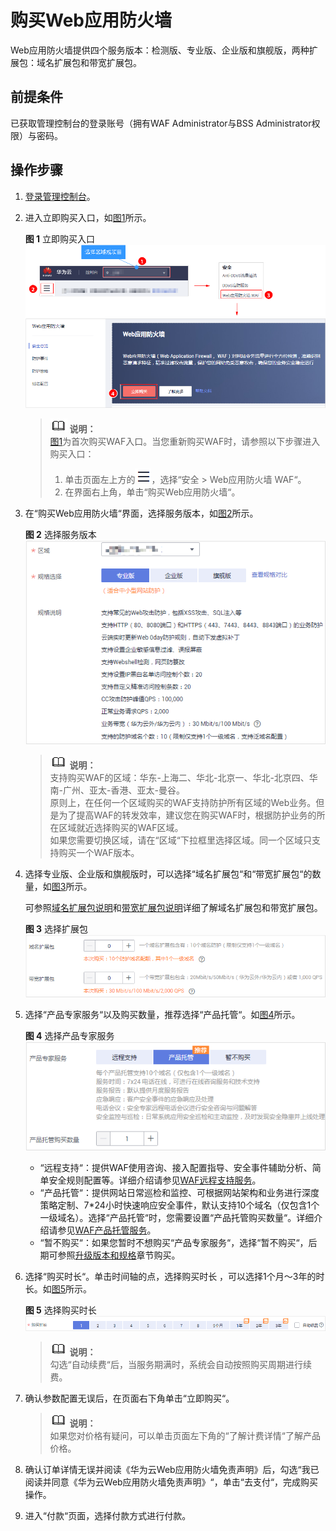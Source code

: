 # 购买Web应用防火墙<a name="waf_01_0109"></a>

Web应用防火墙提供四个服务版本：检测版、专业版、企业版和旗舰版，两种扩展包：域名扩展包和带宽扩展包。

## 前提条件<a name="zh-cn_topic_0110861189_section5331623210436"></a>

已获取管理控制台的登录账号（拥有WAF Administrator与BSS Administrator权限）与密码。

## 操作步骤<a name="zh-cn_topic_0110861189_section29942210739"></a>

1.  [登录管理控制台](https://console.huaweicloud.com/?locale=zh-cn)。
2.  进入立即购买入口，如[图1](#zh-cn_topic_0110861189_fig1521873317493)所示。

    **图 1**  立即购买入口<a name="zh-cn_topic_0110861189_fig1521873317493"></a>  
    ![](figures/立即购买入口.png "立即购买入口")

    >![](public_sys-resources/icon-note.gif) **说明：**   
    >[图1](#zh-cn_topic_0110861189_fig1521873317493)为首次购买WAF入口。当您重新购买WAF时，请参照以下步骤进入购买入口：  
    >1.  单击页面左上方的![](figures/icon-Service.png)，选择“安全  \>  Web应用防火墙 WAF“。  
    >2.  在界面右上角，单击“购买Web应用防火墙“。  

3.  在“购买Web应用防火墙“界面，选择服务版本，如[图2](#zh-cn_topic_0110861189_fig5029231715163)所示。

    **图 2**  选择服务版本<a name="zh-cn_topic_0110861189_fig5029231715163"></a>  
    ![](figures/选择服务版本.png "选择服务版本")

    >![](public_sys-resources/icon-note.gif) **说明：**   
    >支持购买WAF的区域：华东-上海二、华北-北京一、华北-北京四、华南-广州、亚太-香港、亚太-曼谷。  
    >原则上，在任何一个区域购买的WAF支持防护所有区域的Web业务。但是为了提高WAF的转发效率，建议您在购买WAF时，根据防护业务的所在区域就近选择购买的WAF区域。  
    >如果您需要切换区域，请在“区域“下拉框里选择区域。同一个区域只支持购买一个WAF版本。  

4.  选择专业版、企业版和旗舰版时，可以选择“域名扩展包“和“带宽扩展包“的数量，如[图3](#zh-cn_topic_0110861189_fig1584718591691)所示。

    可参照[域名扩展包说明](zh-cn_topic_0178853266.md)和[带宽扩展包说明](zh-cn_topic_0178853267.md)详细了解域名扩展包和带宽扩展包。

    **图 3**  选择扩展包<a name="zh-cn_topic_0110861189_fig1584718591691"></a>  
    ![](figures/选择扩展包.png "选择扩展包")

5.  选择“产品专家服务“以及购买数量，推荐选择“产品托管“。如[图4](#zh-cn_topic_0110861189_fig1526014115320)所示。

    **图 4**  选择产品专家服务<a name="zh-cn_topic_0110861189_fig1526014115320"></a>  
    ![](figures/选择产品专家服务.png "选择产品专家服务")

    -   “远程支持“：提供WAF使用咨询、接入配置指导、安全事件辅助分析、简单安全规则配置等。详细介绍请参见[WAF远程支持服务](zh-cn_topic_0178853268.md)。
    -   “产品托管“：提供网站日常巡检和监控、可根据网站架构和业务进行深度策略定制、7\*24小时快速响应安全事件，默认支持10个域名（仅包含1个一级域名）。选择“产品托管“时，您需要设置“产品托管购买数量“。详细介绍请参见[WAF产品托管服务](zh-cn_topic_0178853269.md)。
    -   “暂不购买“：如果您暂时不想购买“产品专家服务“，选择“暂不购买“，后期可参照[升级版本和规格](升级版本和规格.md)章节购买。

6.  选择“购买时长“。单击时间轴的点，选择购买时长 ，可以选择1个月～3年的时长。如[图5](#zh-cn_topic_0110861189_fig187417211963)所示。

    **图 5**  选择购买时长<a name="zh-cn_topic_0110861189_fig187417211963"></a>  
    ![](figures/选择购买时长.png "选择购买时长")

    >![](public_sys-resources/icon-note.gif) **说明：**   
    >勾选“自动续费“后，当服务期满时，系统会自动按照购买周期进行续费。  

7.  确认参数配置无误后，在页面右下角单击“立即购买“。

    >![](public_sys-resources/icon-note.gif) **说明：**   
    >如果您对价格有疑问，可以单击页面左下角的“了解计费详情“了解产品价格。  

8.  确认订单详情无误并阅读《华为云Web应用防火墙免责声明》后，勾选“我已阅读并同意《华为云Web应用防火墙免责声明》“，单击“去支付“，完成购买操作。

1.  进入“付款“页面，选择付款方式进行付款。

